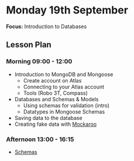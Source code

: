 # Monday 19th September

**Focus:** Introduction to Databases

## Lesson Plan

### Morning 09:00 - 12:00

+ Introduction to MongoDB and Mongoose
    + Create account on Atlas
    + Connecting to your Atlas account
    + Tools (Robo 3T, Compass)
+ Databases and Schemas & Models
    + Using schemas for validation (intro)
    + Datatypes in Mongoose Schemas
+ Saving data to the database
+ Creating fake data with [Mockaroo](https://mockaroo.com/)

### Afternoon 13:00 - 16:15

+ [Schemas](https://github.com/FrancoSpeziali/db-schemas)

